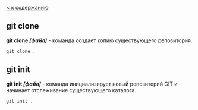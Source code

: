 [< к содержанию](readme.md)

## git clone 

**git clone *[файл]*** - команда создает копию существующего репозитория.

```bash-
git clone .
```  

## git init 

**git init *[файл]*** - команда  инициализирует новый репозиторий GIT и начинает отслеживание существующего каталога.

```bash-
git init .
```  


